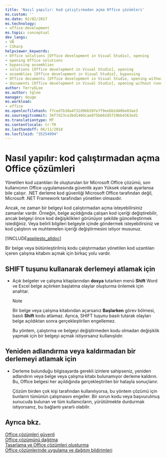 ```yaml
---
title: 'Nasıl yapılır: kod çalıştırmadan açma Office çözümleri'
ms.custom: ''
ms.date: 02/02/2017
ms.technology:
- office-development
ms.topic: conceptual
dev_langs:
- VB
- CSharp
helpviewer_keywords:
- Office solutions [Office development in Visual Studio], opening
- opening Office solutions
- bypassing assemblies
- solutions [Office development in Visual Studio], opening
- assemblies [Office development in Visual Studio], bypassing
- Office documents [Office development in Visual Studio, opening without running code
- documents [Office development in Visual Studio], opening without running code
author: TerryGLee
ms.author: tglee
manager: douge
ms.workload:
- office
ms.openlocfilehash: f7ced7b38a4f32d96b397e7f9eebb1d40be03ae3
ms.sourcegitcommit: 34f7d23ce3bd140dcae875b602d5719bb4363ed1
ms.translationtype: MT
ms.contentlocale: tr-TR
ms.lasthandoff: 06/11/2018
ms.locfileid: "35254994"
---
```

# <a name="how-to-open-office-solutions-without-running-code"></a>Nasıl yapılır: kod çalıştırmadan açma Office çözümleri
  Yönetilen kod uzantıları ile oluşturulan bir Microsoft Office çözümü, son kullanıcının Office uygulamasında güvenlik ayarı Yüksek olarak ayarlansa bile çalışır. .NET derleme kod güvenliği Microsoft Office tarafından değil, Microsoft .NET Framework tarafından yönetilen olmasıdır.  
  
 Ancak, ne zaman bir belgeyi kod çalıştırmadan açma isteyebilirsiniz zamanlar vardır. Örneğin, belge açıldığında çalışan kod içeriği değiştirebilir, ancak belgeyi önce kod değişiklikleri görünüyor şekilde güncelleştirmek istediğiniz. Veya belirli bilgileri belgeyle içinde göndermek isteyebilirsiniz ve kod çalıştırın ve muhtemelen içeriği değiştirmesini istiyor musunuz.  
  
 [!INCLUDE[appliesto_alldoc](../vsto/includes/appliesto-alldoc-md.md)]  
  
 Bir belge veya bütünleştirilmiş kodu çalıştırmadan yönetilen kod uzantıları içeren çalışma kitabını açmak için birkaç yolu vardır.  
  
## <a name="to-bypass-the-assembly-by-using-the-shift-key"></a>SHIFT tuşunu kullanarak derlemeyi atlamak için  
  
-   Açık belgeler ve çalışma kitaplarından **dosya** tutarken menü **Shift** Word ve Excel belge açılırken başlatma olaylar oluşturma önlemek için anahtar.  
  
    > [!NOTE]  
    >  Bir belge veya çalışma kitabından açarsanız **Başlarken** görev bölmesi, basılı **Shift** kodu atlamaz. Ayrıca, SHIFT tuşunu basılı tutarak olayları belge açıldıktan sonra gerçekleştirilen engellemez.  
  
     Bu yöntem, çalıştırma ve belgeyi değiştirmeden kodu olmadan değişiklik yapmak için bir belgeyi açmak istiyorsanız kullanışlıdır.  
  
## <a name="to-bypass-an-assembly-by-renaming-or-removing-it"></a>Yeniden adlandırma veya kaldırmadan bir derlemeyi atlamak için  
  
-   Derleme bulunduğu bilgisayarda gerekli izinlere sahipseniz, yeniden adlandırın veya belge veya çalışma kitabı bulunamıyor derleme kaldırın. Bu, Office belgesi her açıldığında gerçekleştirilen bir hatayla sonuçlanır.  
  
     Çözüm birden çok kişi tarafından kullanılıyorsa, bu yöntem çözümü için bunların tümünün çalışmasını engeller. Bir sorun kodu veya başvurulmuş sunucuda bulunan ve tüm kullanıcıların, yürütülmekte durdurmak istiyorsanız, bu bağlantı yararlı olabilir.  
  
## <a name="see-also"></a>Ayrıca bkz.  
 [Office çözümleri güvenli](../vsto/securing-office-solutions.md)   
 [Office çözümünü dağıtma](../vsto/deploying-an-office-solution.md)   
 [Tasarlama ve Office çözümleri oluşturma](../vsto/designing-and-creating-office-solutions.md)   
 [Office çözümlerinde uygulama ve dağıtım bildirimleri](../vsto/application-and-deployment-manifests-in-office-solutions.md)  
  
  